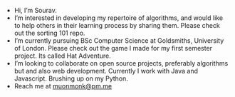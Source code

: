 -  Hi, I’m Sourav. 
-  I’m interested in developing my repertoire of algorithms, and would like to help others in their learning process by sharing them. Please check out the sorting 101 repo.
-  I’m currently pursuing BSc Computer Science at Goldsmiths, University of London. Please check out the game I made for my first semester project. Its called Hat Adventure. 
-  I’m looking to collaborate on open source projects, preferably algorithms but and also web development. Currently I work with Java and Javascript. Brushing up on my Python.
-  Reach me at muonmonk@pm.me

<!---
varous/varous is a ✨ special ✨ repository because its `README.md` (this file) appears on your GitHub profile.
You can click the Preview link to take a look at your changes.
--->
